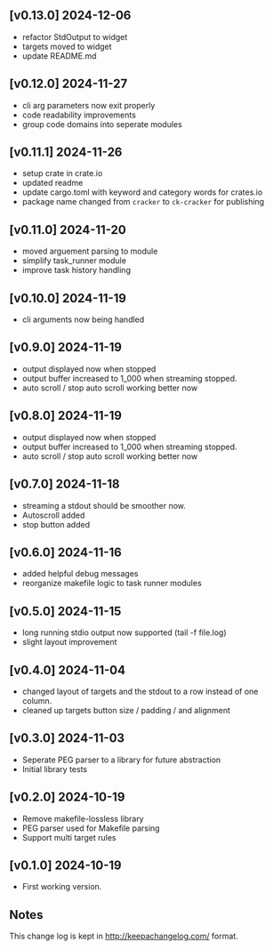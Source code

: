 [v0.13.0] 2024-12-06
-------------------

-   refactor StdOutput to widget
-   targets moved to widget
-   update README.md

[v0.12.0] 2024-11-27
-------------------

-   cli arg parameters now exit properly
-   code readability improvements
-   group code domains into seperate modules

[v0.11.1] 2024-11-26
-------------------

-   setup crate in crate.io
-   updated readme
-   update cargo.toml with keyword and category words for crates.io
-   package name changed from `cracker` to `ck-cracker` for publishing

[v0.11.0] 2024-11-20
-------------------

-   moved arguement parsing to module  
-   simplify task_runner module
-   improve task history handling

[v0.10.0] 2024-11-19
-------------------

-   cli arguments now being handled

[v0.9.0] 2024-11-19
-------------------

-   output displayed now when stopped
-   output buffer increased to 1_000 when streaming stopped.
-   auto scroll / stop auto scroll working better now

[v0.8.0] 2024-11-19
-------------------

-   output displayed now when stopped
-   output buffer increased to 1_000 when streaming stopped.
-   auto scroll / stop auto scroll working better now

[v0.7.0] 2024-11-18
-------------------

-   streaming a stdout should be smoother now.
-   Autoscroll added
-   stop button added

[v0.6.0] 2024-11-16
-------------------

-   added helpful debug messages
-   reorganize makefile logic to task runner modules

[v0.5.0] 2024-11-15
-------------------

-   long running stdio output now supported (tail -f file.log)
-   slight layout improvement

[v0.4.0] 2024-11-04
-------------------

-   changed layout of targets and the stdout to a row instead of one column.
-   cleaned up targets button size / padding / and alignment

[v0.3.0] 2024-11-03
-------------------

-   Seperate PEG parser to a library for future abstraction
-   Initial library tests

[v0.2.0] 2024-10-19
-------------------

-   Remove makefile-lossless library
-   PEG parser used for Makefile parsing
-   Support multi target rules

[v0.1.0] 2024-10-19
-------------------

-   First working version.

Notes
-----

This change log is kept in <http://keepachangelog.com/> format.
